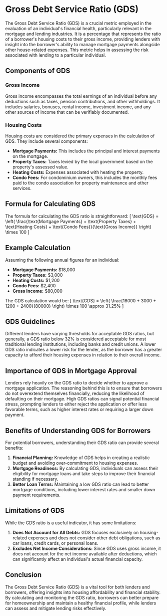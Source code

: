 # Gross Debt Service Ratio (GDS)

The Gross Debt Service Ratio (GDS) is a crucial metric employed in the evaluation of an individual's financial health, particularly relevant in the mortgage and lending industries. It is a percentage that represents the ratio of a borrower's housing costs to their gross income, providing lenders with insight into the borrower's ability to manage mortgage payments alongside other house-related expenses. This metric helps in assessing the risk associated with lending to a particular individual.

## Components of GDS

### Gross Income
Gross income encompasses the total earnings of an individual before any deductions such as taxes, pension contributions, and other withholdings. It includes salaries, bonuses, rental income, investment income, and any other sources of income that can be verifiably documented.

### Housing Costs
Housing costs are considered the primary expenses in the calculation of GDS. They include several components:
- **Mortgage Payments:** This includes the principal and interest payments on the mortgage.
- **Property Taxes:** Taxes levied by the local government based on the property's assessed value.
- **Heating Costs:** Expenses associated with heating the property.
- **Condo Fees:** For condominium owners, this includes the monthly fees paid to the condo association for property maintenance and other services.

## Formula for Calculating GDS
The formula for calculating the GDS ratio is straightforward:
\[ \text{GDS} = \left( \frac{\text{Mortgage Payments} + \text{Property Taxes} + \text{Heating Costs} + \text{Condo Fees}}{\text{Gross Income}} \right) \times 100 \]

## Example Calculation
Assuming the following annual figures for an individual:
- **Mortgage Payments:** $18,000
- **Property Taxes:** $3,000
- **Heating Costs:** $1,200
- **Condo Fees:** $2,400
- **Gross Income:** $80,000

The GDS calculation would be:
\[ \text{GDS} = \left( \frac{18000 + 3000 + 1200 + 2400}{80000} \right) \times 100 \approx 31.25\% \]

## GDS Guidelines
Different lenders have varying thresholds for acceptable GDS ratios, but generally, a GDS ratio below 32% is considered acceptable for most traditional lending institutions, including banks and credit unions. A lower GDS ratio indicates a lower risk for the lender, as the borrower has a greater capacity to afford their housing expenses in relation to their overall income.

## Importance of GDS in Mortgage Approval
Lenders rely heavily on the GDS ratio to decide whether to approve a mortgage application. The reasoning behind this is to ensure that borrowers do not overextend themselves financially, reducing the likelihood of defaulting on their mortgage. High GDS ratios can signal potential financial stress, prompting lenders to either reject the application or offer less favorable terms, such as higher interest rates or requiring a larger down payment.

## Benefits of Understanding GDS for Borrowers
For potential borrowers, understanding their GDS ratio can provide several benefits:
1. **Financial Planning:** Knowledge of GDS helps in creating a realistic budget and avoiding over-commitment to housing expenses.
2. **Mortgage Readiness:** By calculating GDS, individuals can assess their eligibility for mortgage loans and take steps to improve their financial standing if necessary.
3. **Better Loan Terms:** Maintaining a low GDS ratio can lead to better mortgage conditions, including lower interest rates and smaller down payment requirements.

## Limitations of GDS
While the GDS ratio is a useful indicator, it has some limitations:
1. **Does Not Account for All Debts:** GDS focuses exclusively on housing-related expenses and does not consider other debt obligations, such as car loans, credit cards, or personal loans.
2. **Excludes Net Income Considerations:** Since GDS uses gross income, it does not account for the net income available after deductions, which can significantly affect an individual's actual financial capacity.

## Conclusion
The Gross Debt Service Ratio (GDS) is a vital tool for both lenders and borrowers, offering insights into housing affordability and financial stability. By calculating and monitoring the GDS ratio, borrowers can better prepare for homeownership and maintain a healthy financial profile, while lenders can assess and mitigate lending risks effectively.


